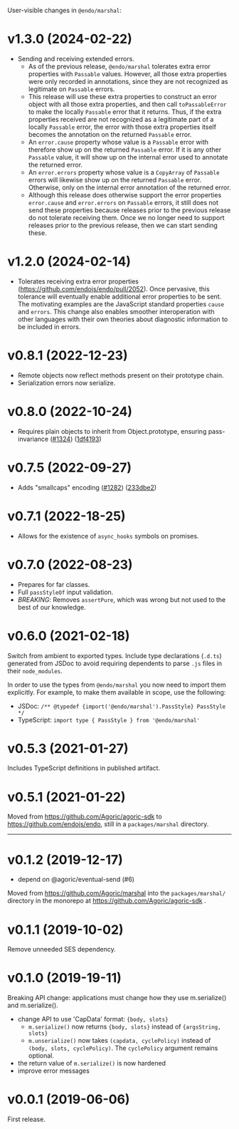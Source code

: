 User-visible changes in `@endo/marshal`:

# v1.3.0 (2024-02-22)

- Sending and receiving extended errors.
  - As of the previous release, `@endo/marshal` tolerates extra error
    properties with `Passable` values. However, all those extra properties
    were only recorded in annotations, since they are not recognized as
    legitimate on `Passable` errors.
  - This release will use these extra properties to construct an error object
    with all those extra properties, and then call `toPassableError` to make
    the locally `Passable` error that it returns. Thus, if the extra properties
    received are not recognized as a legitimate part of a locally `Passable`
    error, the error with those extra properties itself becomes the annotation
    on the returned `Passable` error.
  - An `error.cause` property whose value is a `Passable` error with therefore
    show up on the returned `Passable` error. If it is any other `Passable`
    value, it will show up on the internal error used to annotate the
    returned error.
  - An `error.errors` property whose value is a `CopyArray` of `Passable`
    errors will likewise show up on the returned `Passable` error. Otherwise,
    only on the internal error annotation of the returned error.
  - Although this release does otherwise support the error properties
    `error.cause` and `error.errors` on `Passable` errors, it still does not
    send these properties because releases prior to the previous release
    do not tolerate receiving them. Once we no longer need to support
    releases prior to the previous release, then we can start sending these.

# v1.2.0 (2024-02-14)

- Tolerates receiving extra error properties (https://github.com/endojs/endo/pull/2052). Once pervasive, this tolerance will eventually enable additional error properties to be sent. The motivating examples are the JavaScript standard properties `cause` and `errors`. This change also enables smoother interoperation with other languages with their own theories about diagnostic information to be included in errors.

# v0.8.1 (2022-12-23)

- Remote objects now reflect methods present on their prototype chain.
- Serialization errors now serialize.

# v0.8.0 (2022-10-24)

- Requires plain objects to inherit from Object.prototype, ensuring pass-invariance
  ([#1324](https://github.com/endojs/endo/issues/1324))
  ([1df4193](https://github.com/endojs/endo/commit/1df419350c2d18a9551a918b08dec5c43712043f))

# v0.7.5 (2022-09-27)

- Adds "smallcaps" encoding
  ([#1282](https://github.com/endojs/endo/issues/1282))
  ([233dbe2](https://github.com/endojs/endo/commit/233dbe2e159e454fd3bcdd0e08b15c4439b56ba7))

# v0.7.1 (2022-18-25)

- Allows for the existence of `async_hooks` symbols on promises.

# v0.7.0 (2022-08-23)

- Prepares for far classes.
- Full `passStyleOf` input validation.
- *BREAKING*: Removes `assertPure`, which was wrong but not used to the best of
  our knowledge.

# v0.6.0 (2021-02-18)

Switch from ambient to exported types.
Include type declarations (`.d.ts`) generated from JSDoc to avoid requiring
dependents to parse `.js` files in their `node_modules`.

In order to use the types from `@endo/marshal` you now need to import them
explicitly. For example, to make them available in scope, use the following:
- JSDoc: `/** @typedef {import('@endo/marshal').PassStyle} PassStyle */`
- TypeScript: `import type { PassStyle } from '@endo/marshal'`


# v0.5.3 (2021-01-27)

Includes TypeScript definitions in published artifact.


# v0.5.1 (2021-01-22)

Moved from https://github.com/Agoric/agoric-sdk to
https://github.com/endojs/endo, still in a `packages/marshal` directory.


---

# v0.1.2 (2019-12-17)

- depend on @agoric/eventual-send (#6)

Moved from https://github.com/Agoric/marshal into the `packages/marshal/`
directory in the monorepo at https://github.com/Agoric/agoric-sdk .


# v0.1.1 (2019-10-02)

Remove unneeded SES dependency.


# v0.1.0 (2019-19-11)

Breaking API change: applications must change how they use m.serialize()
and m.serialize().

- change API to use 'CapData' format: `{body, slots}`
  - `m.serialize()` now returns `{body, slots}` instead of `{argsString, slots}`
  - `m.unserialize()` now takes `(capdata, cyclePolicy)` instead of
    `(body, slots, cyclePolicy)`. The `cyclePolicy` argument remains optional.
- the return value of `m.serialize()` is now hardened
- improve error messages


# v0.0.1 (2019-06-06)

First release.
